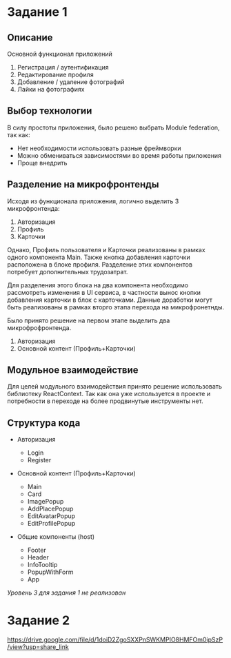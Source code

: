 # Задание 1

## Описание

Основной функционал приложений

1) Регистрация / аутентификация
2) Редактирование профиля
3) Добавление / удаление фотографий
4) Лайки на фотографиях

## Выбор технологии

В силу простоты приложения, было решено выбрать Module federation, 
так как:
- Нет необходимости использовать разные фреймворки
- Можно обмениваться зависимостями во время работы приложения
- Проще внедрить

## Разделение на микрофронтенды

Исходя из функционала приложения, логично выделить 3 микрофронтенда:

1) Авторизация
2) Профиль
3) Карточки

Однако, Профиль пользователя и Карточки реализованы в рамках 
одного компонента Main. 
Также кнопка добавления карточки расположена в блоке профиля.
Разделение этих компонентов потребует дополнительных трудозатрат. 

Для разделения этого блока на два компонента необходимо рассмотреть 
изменения в UI сервиса, в частности вынос кнопки 
добавления карточки в блок с карточками. 
Данные доработки могут быть реализованы в 
рамках вторго этапа перехода на микрофронетнды.

Было принято решение на первом этапе выделить 
два микрофрофронтенда.

1) Авторизация
2) Основной контент (Профиль+Карточки)

## Модульное взаимодействие

Для целей модульного взаимодействия принято решение использовать 
библиотеку ReactContext. Так как она уже используется в 
проекте и потребности в переходе на более продвинутые инструменты нет.

## Структура кода

- Авторизация
    - Login
    - Register

- Основной контент (Профиль+Карточки)
    - Main
    - Card
    - ImagePopup
    - AddPlacePopup
    - EditAvatarPopup
    - EditProfilePopup

- Общие компоненты (host)
    - Footer
    - Header
    - InfoTooltip
    - PopupWithForm
    - App

_Уровень 3 для задания 1 не реализован_
  
# Задание 2

https://drive.google.com/file/d/1doiD2ZgoSXXPnSWKMPIO8HMFOm0ipSzP/view?usp=share_link